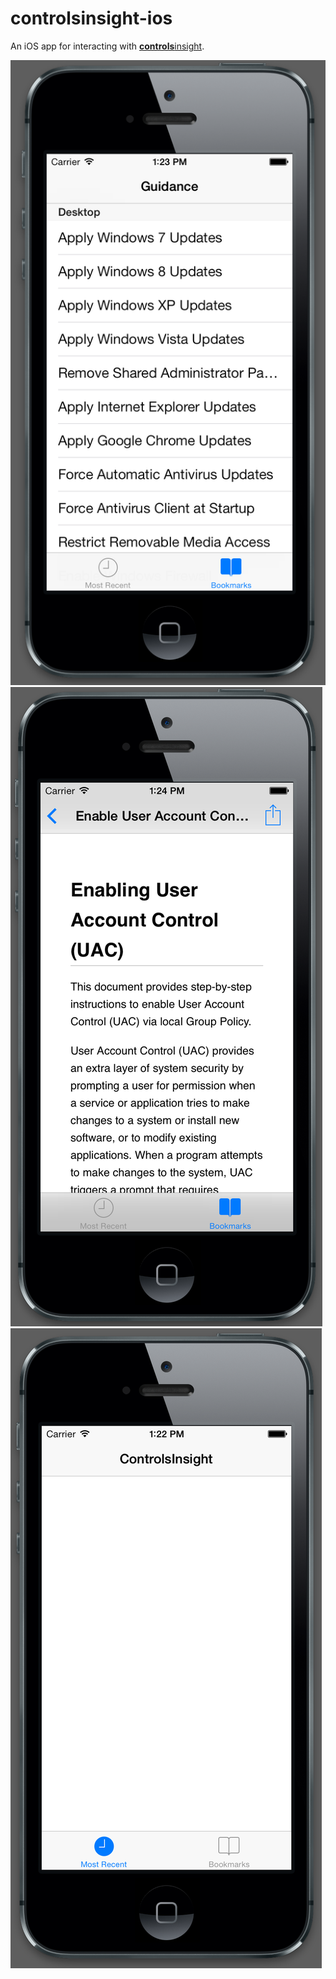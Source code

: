 # controlsinsight-ios
An iOS app for interacting with [**controls**insight](http://www.rapid7.com/products/controls-insight/).

![Guidance (Portrait)](doc/images/screenshots/guidance-portrait.png)
![Guidance Content (Portrait)](doc/images/screenshots/guidance-content-portrait.png)
![Homescreen (Portrait)](doc/images/screenshots/home-portrait.png)

